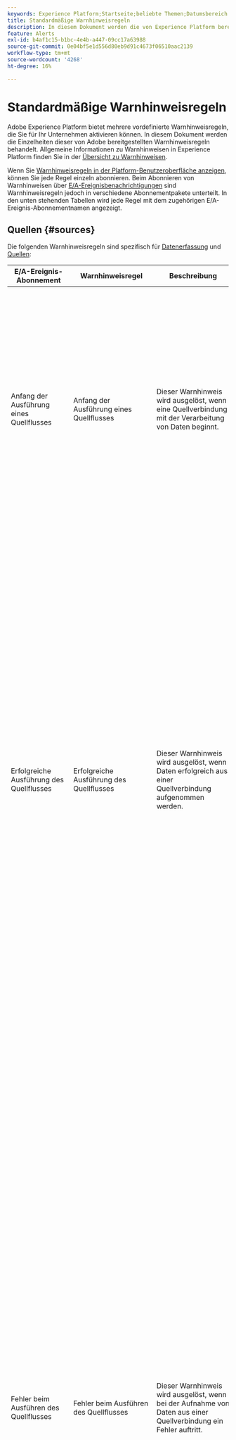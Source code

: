 ```yaml
---
keywords: Experience Platform;Startseite;beliebte Themen;Datumsbereich
title: Standardmäßige Warnhinweisregeln
description: In diesem Dokument werden die von Experience Platform bereitgestellten vordefinierten Warnhinweisregeln behandelt.
feature: Alerts
exl-id: b4af1c15-b1bc-4e4b-a447-09cc17a63988
source-git-commit: 0e04bf5e1d556d80eb9d91c4673f06510aac2139
workflow-type: tm+mt
source-wordcount: '4268'
ht-degree: 16%

---
```


# Standardmäßige Warnhinweisregeln

Adobe Experience Platform bietet mehrere vordefinierte Warnhinweisregeln, die Sie für Ihr Unternehmen aktivieren können. In diesem Dokument werden die Einzelheiten dieser von Adobe bereitgestellten Warnhinweisregeln behandelt. Allgemeine Informationen zu Warnhinweisen in Experience Platform finden Sie in der [Übersicht zu Warnhinweisen](./overview.md).

Wenn Sie [Warnhinweisregeln in der Platform-Benutzeroberfläche anzeigen](./ui.md), können Sie jede Regel einzeln abonnieren. Beim Abonnieren von Warnhinweisen über [E/A-Ereignisbenachrichtigungen](./subscribe.md) sind Warnhinweisregeln jedoch in verschiedene Abonnementpakete unterteilt. In den unten stehenden Tabellen wird jede Regel mit dem zugehörigen E/A-Ereignis-Abonnementnamen angezeigt.

## Quellen {#sources}

Die folgenden Warnhinweisregeln sind spezifisch für [Datenerfassung](../../ingestion/home.md) und [Quellen](../../sources/home.md):

| E/A-Ereignis-Abonnement | Warnhinweisregel | Beschreibung | Schema-Payload |
| --- | --- | --- | --- |
| Anfang der Ausführung eines Quellflusses | Anfang der Ausführung eines Quellflusses | Dieser Warnhinweis wird ausgelöst, wenn eine Quellverbindung mit der Verarbeitung von Daten beginnt. | <pre>{<br>   „ID“: „66643b20-dc76-4b04-bacf-93bee162683c“,<br>   „createdAt“: 1693339079768,<br>   „updatedAt“: 1693339079768,<br>   „createdBy“: &quot;acme@AdobeID&quot;,<br>   „updatedBy“: &quot;acme@AdobeID&quot;,<br>   „createdClient“: „acme_client“,<br>   „updatedClient“: „acme_client“,<br>   „sandboxId“: „1bd86660-c5da-11e9-93d4-6d5fc3a66a8e“,<br>   „sandboxName“: „dev“,<br>   „imsOrgId“: &quot;5C1328435BF324E90A49402A@AdobeOrg&quot;,<br>   „flowId“: „dbc5c132-bc2a-4625-85c1-32bc2a262558“,<br>   „providerRefId“: „M-05222685-e2b7-4367-a5a2-db4d7acda43d-incremental-0:2d304546-3817-42a6-b836-1a85fee51987“,<br>   „eTag“: &quot;\„0e0158eb-0000-0d00-0000-64ee4dc70000\&quot;&quot;,<br>   „Metriken“: {<br>      „statusSummary“: {<br>         „status“: „inProgress“<br>      }<br>   },<br>   „Aktivitäten“: [],<br>   „flowName“: „Verkaufsplan- weekly_plan.csv“<br>   „alertName“: „Start der Quellenflussausführung“<br>}</pre> |
| Erfolgreiche Ausführung des Quellflusses | Erfolgreiche Ausführung des Quellflusses | Dieser Warnhinweis wird ausgelöst, wenn Daten erfolgreich aus einer Quellverbindung aufgenommen werden. | <pre>{<br>   „id“: „e3b63e78-b9fb-4e58-bac6-b7497e7bde04“,<br>   „createdAt“: 1694474662038,<br>   „updatedAt“: 1694474985756,<br>   „createdBy“: &quot;acme@AdobeID&quot;,<br>   „updatedBy“: &quot;acme@AdobeID&quot;,<br>   „createdClient“: „acme_client“,<br>   „updatedClient“: „acme_client“,<br>   „sandboxId“: „1bd86660-c5da-11e9-93d4-6d5fc3a66a8e“,<br>   „sandboxName“: „mlb-enable“,<br>   „imsOrgId“: &quot;5C1328435BF324E90A49402A@AdobeOrg&quot;,<br>   „flowId“: „dbc5c132-bc2a-4625-85c1-32bc2a262558“,<br>   „providerRefId“: „M-cd9b4bbc-c1c6-4630-859e-49776afb483b-incremental-0:10f1f4bb-47cd-4093-a9af-95920cc11264“,<br>   „eTag“: &quot;\„760000d9-0000-0200-0000-64ffa2e90000\&quot;&quot;<br>   „Metriken“: {<br>      „durationSummary“: {<br>         „startedAtUTC“: 1694474649498,<br>         „completedAtUTC“: 1694474676869<br>      },<br>      „sizeSummary“: {<br>         „inputBytes“: 0<br>      },<br>      „recordSummary“: {<br>         „inputRecordCount“: 0<br>      },<br>      „statusSummary“: {<br>         „status“: „success“<br>      }<br>   },<br>   „Aktivitäten“: [{<br>      „ID“: „4F008A00-3A04-11EB-ADC1-0242AC120002“,<br>      „name“: „Maria DB Copy Activity“,<br>      „updatedAtUTC“: 0,<br>      „durationSummary“: {<br>         „startedAtUTC“: 1694474649498,<br>         „completedAtUTC“: 1694474676869<br>      },<br>      „latencySummary“: {},<br>      „sizeSummary“: {<br>         „inputBytes“: 0<br>      },<br>      „recordSummary“: {<br>         „inputRecordCount“: 0<br>      },<br>      „fileSummary“: {},<br>      „statusSummary“: {<br>         „status“: „success“,<br>         „Erweiterungen“: {}<br>      }<br>   }],<br>   „flowName“: „Mitarbeiter - Stolz Maria DB“<br>}</pre> |
| Fehler beim Ausführen des Quellflusses | Fehler beim Ausführen des Quellflusses | Dieser Warnhinweis wird ausgelöst, wenn bei der Aufnahme von Daten aus einer Quellverbindung ein Fehler auftritt. | <pre>{<br>   „id“: „f0b809c5-603d-4d6e-9600-977cb2e277b4“,<br>   „createdAt“: 1693538438769,<br>   „updatedAt“: 1693539887893,<br>   „createdBy“: &quot;acme@AdobeID&quot;,<br>   „updatedBy“: &quot;acme@AdobeID&quot;,<br>   „createdClient“: „acme_client“,<br>   „updatedClient“: „acme_client“,<br>   „sandboxId“: „1bd86660-c5da-11e9-93d4-6d5fc3a66a8e“,<br>   „sandboxName“: „dev“,<br>   „imsOrgId“: &quot;5C1328435BF324E90A49402A@AdobeOrg&quot;,<br>   „flowId“: „dbc5c132-bc2a-4625-85c1-32bc2a262558“,<br>   „providerRefId“: „M-c0cb4b5b-367f-4946-a6cc-f7ccfe005b89-incremental-0:911c77de-7d0c-4d10-a3cb-26020efd1171“,<br>   „eTag“: &quot;\„56010101-0000-1b00-0000-64f15e2f0000\&quot;&quot;<br>   „Metriken“: {<br>      „durationSummary“: {<br>         „startedAtUTC“: 1693538422921,<br>         „completedAtUTC“: 1693539869854<br>      },<br>      „recordSummary“: {<br>         „failedInfo“: [{<br>            „Code“: „2200“,<br>            „Nachricht“: „Ein Verbindungsversuch ist fehlgeschlagen, weil der verbundene Teilnehmer nach einer bestimmten Zeit nicht richtig reagierte, oder die Herstellung der Verbindung ist fehlgeschlagen, weil der verbundene Host nicht reagierte“<br>            }]<br>      },<br>      „statusSummary“: {<br>         „status“: „failed“,<br>         „errors“: [{<br>            „code“: „CONNECTOR-1001-500“,<br>            „message“: „Fehler beim Kopieren der Daten aus Source.“<br>         }],<br>         „activityRefs“: [„4f008a00-3a04-11eb-adc1-0242ac120002“]<br>      }<br>   },<br>   „Aktivitäten“: [{<br>      „ID“: „4F008A00-3A04-11EB-ADC1-0242AC120002“,<br>      „name“: „SFTP-Kopieraktivität“,<br>      „updatedAtUTC“: 0,<br>      „durationSummary“: {<br>         „startedAtUTC“: 1693538422921,<br>         „completedAtUTC“: 1693539869854<br>      },<br>      „latencySummary“: {},<br>      „sizeSummary“: {},<br>      „recordSummary“: {<br>         „failedInfo“: [{<br>            „Code“: „2200“,<br>            „Nachricht“: „Ein Verbindungsversuch ist fehlgeschlagen, weil der verbundene Teilnehmer nach einer bestimmten Zeit nicht richtig reagierte, oder die Herstellung der Verbindung ist fehlgeschlagen, weil der verbundene Host nicht reagierte“<br>         }]<br>      },<br>      „fileSummary“: {},<br>      „statusSummary“: {<br>         „status“: „failed“,<br>         „errors“: [{<br>            „code“: „CONNECTOR-1001-500“,<br>            „message“: „Fehler beim Kopieren der Daten aus Source&quot;<br>         }],<br>         „Erweiterungen“: {<br>            „errorDetail“: „ErrorCode=SftpNetworkIssue,&#39;Type=Microsoft.DataTransfer.Common.Shared.HybridDeliveryException,Message=Netzwerkanfrage beim Herstellen einer Verbindung mit dem SFTP-Server &#39;13.55.109.14&#39;, SocketErrorCode: &#39;TimedOut&#39;.,Source=Microsoft.DataTransfer.ClientLibrary.SftpConnector,&#39;&#39;Type=System.Net.Sockets.SocketException,Message=Ein Verbindungsversuch ist fehlgeschlagen, weil die verbundene Partei nach einer bestimmten Zeit nicht ordnungsgemäß reagiert hat, oder die hergestellte Verbindung ist fehlgeschlagen, weil der verbundene Host nicht response,Source=Renci.SSHnet,&#39;&quot;,<br>            „errors“: [{<br>               „Code“: „2200“,<br>               „Nachricht“: „Ein Verbindungsversuch ist fehlgeschlagen, weil der verbundene Teilnehmer nach einer bestimmten Zeit nicht richtig reagierte, oder die Herstellung der Verbindung ist fehlgeschlagen, weil der verbundene Host nicht reagierte“<br>            }]<br>         }<br>      }<br>   }],<br>   „flowName“: „Datenfluss - wx_medallia_export_combined.csv“<br>}</pre> |
| Verzögerung bei Flussausführung an der Quelle | Aufnahmeverzögerung | Dieser Warnhinweis wird ausgelöst, wenn die Verarbeitung eines Batch-Erfassungsablaufs länger als 150 Minuten dauert.<br><br>**HINWEIS:** Die Auswertung des Warnhinweises wird nach 10 Stunden beendet, auch wenn das Problem noch besteht. | <pre>{<br>   „id“: „c21ddbcc-cec2-4a63-9ddb-cccec2fa6360“,<br>   „status“: „FIRING“,<br>   „name“: „sources_flow_run_delay_e2e_va7_prod“,<br>   „message“: „Ausgelöst : von imsOrg - Verzögerungen bei der Ausführung von Quellflüssen2 Observability_e2e_test über 150 Minuten. Der aktuelle Wert ist 1 Minuten.“,<br>   „createdAt“: „2023-09-01T04:27:44.922Z“,<br>   „Schweregrad“: „Hoch“,<br>   „imsOrgId“: &quot;5C1328435BF324E90A49402A@AdobeOrg&quot;,<br>   „sandboxName“: „observability-01“,<br>   „sandboxId“: „1bd86660-c5da-11e9-93d4-6d5fc3a66a8e“,<br>   „value“: „1“,<br>   „url“: &quot;https://experience.adobe.com/#/@9C991D2E622D76190A495E39@AdobeOrg/sname:observability-01/platform/source/dataflows/de887077-5cf6-425f-9472-257168ad3c97/activity/test-f9d2a873-28c7-402d-891a-3f19dd6b4ad7&quot;,<br>   „flowId“: „dbc5c132-bc2a-4625-85c1-32bc2a262558“,<br>   „flowRunId“: „test-f9d2a873-28c7-402d-891a-3f19dd6b4ad7“,<br>   header“: {<br>      „_adobeio“: {<br>         „imsOrgId“: &quot;5C1328435BF324E90A49402A@AdobeOrg&quot;,<br>         „providerMetadata“: „aep_observability_catalog_events“,<br>         „eventCode“: „source_flow_run_error“<br>      }<br>   }<br>}</pre> |
| Fehlerrate bei der Quellaufnahme überschritten | Aufnahmefehler | Dieser Warnhinweis wird Trigger, wenn das Verhältnis zwischen fehlgeschlagenen und allen Datensätzen einen Schwellenwert von 0,5 % überschreitet. | <pre>{<br>   „ID“: „B391018E-ECCC-4906-9101-8ECCCB906A9“,<br>   „status“: „INACTIVE“,<br>   „name“: „sources_ingestion_error_rate_exceeded“,<br>   „Nachricht“: „Gelöst: Fehlerrate bei der Quellaufnahme überschritten ist über 1 %. Der aktuelle Wert beträgt 2 %.“,<br>   „createdAt“: „2023-09-01T00:46:54.661Z“,<br>   „resolvedAt“: „2023-09-01T04:31:54.661Z“,<br>   „Schweregrad“: „Hoch“,<br>   „imsOrgId“: &quot;5C1328435BF324E90A49402A@AdobeOrg&quot;,<br>   „sandboxName“: „prod“,<br>   „sandboxId“: „1bd86660-c5da-11e9-93d4-6d5fc3a66a8e“,<br>   „value“: „2“,<br>   „url“: &quot;https://experience.adobe.com/#/@777B575E55828EBB7F000101@AdobeOrg/sname:prod/platform/source/dataflows/4045eb32-95e2-4c54-a6b2-07209c43fff7/activity&quot;,<br>   „flowId“: „dbc5c132-bc2a-4625-85c1-32bc2a262558“<br>}</pre> |
| Informationen zur Ausführung des Quellflusses | Streaming-Quellen abgeschlossen | Dieser Warnhinweis wird Trigger, wenn die Verarbeitung von Daten aus der Datenflussausführung einer Streaming-Quelle abgeschlossen ist. | <pre>{<br>   „ID“: „BEFCAC5b-51c8-4bce-92ae-d7b92fddad21“,<br>   „createdAt“: 1697579102733,<br>   „updatedAt“: 1697582278978,<br>   „createdBy“: &quot;acme@AdobeID&quot;,<br>   „updatedBy“: &quot;acme@AdobeID&quot;,<br>   „createdClient“: „acme_foundation_connectors“,<br>   „updatedClient“: „acme_foundation_connectors“,<br>   „sandboxId“: „1bd86660-c5da-11e9-93d4-6d5fc3a66a8e“,<br>   „sandboxName“: „prod“,<br>   „imsOrgId“: &quot;5C1328435BF324E90A49402A@AdobeOrg&quot;,<br>   „flowId“: „dbc5c132-bc2a-4625-85c1-32bc2a262558“,<br>   „providerRefId“: „1697576400000-1697580000000“,<br>   „providerRefId“: „1697576400000-1697580000000“,<br>   „eTag“: &quot;\„0e0158eb-0000-0d00-0000-64ee4dc70000\&quot;&quot;,<br>   „Metriken“: {<br>      „durationSummary“: {<br>         „startedAtUTC“: 1697576400000,<br>         „completedAtUTC“: 1697582277000<br>      },<br>      „LatencySummary“: {<br>         „minMS“: 1417,<br>         „maxMs“: 591304<br>      },<br>      „recordSummary“: {<br>         „inputRecordCount“: 10.<br>         „createdRecordCount“: 5,<br>         „failedRecordCount“: 0,<br>         „warningRecordCount“: 0,<br>         „ingestedRecordPercentage“: 50 <br>      },<br>      „statusSummary“: {<br>         „status“: „partialSuccess“<br>      }<br>   },<br>   „flowName“: „Streaming-Verbindung für Datensatz-ID 5dcb24b84d955318add54eb1“,<br>   „flowType“: „streaming“,<br>   „message“: „Streaming Sources flow run Streaming Connection for dataset id 5dcb24b84d955318add54eb1 which started at 2023-10-17 21:45:02 completed, with 5 records ingsed and ingrate is 50.“,<br>   „url“: &quot;https://experience-stage.adobe.com/@4E5F3EB95C746F890A49400A@AdobeOrg/sname:prod/platform/source/dataflows/10bebc5d-66c4-4382-bebc-5d66c4d38295/activity/befcac5b-51c8-4bce-92ae-d7b92fddad21&quot;<br>}</pre> |

{style="table-layout:auto"}

Wenn Sie den folgenden Warnhinweistyp bereits abonniert haben, erhalten Sie keine Warnhinweise mehr, da dieser Warnhinweis veraltet ist:

| E/A-Ereignis-Abonnement | Warnhinweisregel | Beschreibung |
| --- | --- | --- |
| Verzögerungen, Ausfälle und Fehler bei der Ausführung des Quellflusses | Mangelnde Aufnahme | Dieser Warnhinweis sendet Ihnen eine Nachricht, wenn die Aufnahme um mehr als sieben Stunden verzögert ist und keine Daten in Platform aufgenommen werden. |

{style="table-layout:auto"}

## Identität {#identity}

Die folgenden Warnhinweisregeln sind spezifisch für [Identity Service](../../identity-service/home.md):

| E/A-Ereignis-Abonnement | Warnhinweisregel | Beschreibung | Schema-Payload |
| --- | --- | --- | --- |
| Anfang der Ausführung eines Identity Service-Flusses | Anfang der Ausführung eines Identity Service-Flusses | Dieser Warnhinweis wird ausgelöst, wenn ein Identity Service-Fluss mit der Verarbeitung von Daten beginnt. Anders ausgedrückt werden erfasste Daten vom Data Lake in den Identity Service geladen. | <pre>{<br>   „ID“: „3c41c35b-d11e-40f1-9566-a5e762c28b59“,<br>   „createdAt“: 1693592240366,<br>   „updatedAt“: 1693592240366,<br>   „createdBy“: &quot;acme@AdobeID&quot;,<br>   „updatedBy“: &quot;acme@AdobeID&quot;,<br>   „createdClient“: „acme_client“,<br>   „updatedClient“: „acme_client“,<br>   „sandboxId“: „1bd86660-c5da-11e9-93d4-6d5fc3a66a8e“,<br>   „sandboxName“: „prod“,<br>   „imsOrgId“: &quot;5C1328435BF324E90A49402A@AdobeOrg&quot;,<br>   „flowId“: „dbc5c132-bc2a-4625-85c1-32bc2a262558“,<br>   „providerRefId“: „64f22aaf0b0eba2866deff2a“,<br>   „eTag“: &quot;\„1a0059ab-0000-0a00-0000-64f22ab00000\&quot;&quot;,<br>   „Metriken“: {<br>      „statusSummary“: {<br>         „status“: „inProgress“<br>      }<br>   },<br>   „Aktivitäten“: [],<br>   „flowName“: „DataLake to Identity Service-Fluss“<br>}</pre> |
| Erfolgreiche Ausführung des Identity Service-Flusses | Erfolgreiche Ausführung des Identity Service-Flusses | Dieser Warnhinweis wird ausgelöst, wenn Daten erfolgreich aus dem Data Lake in den Identity Service geladen werden. | <pre>{<br>   „ID“: „1a1dd6ad-a033-4e1f-a5be-1fa2c2698ca4“,<br>   „createdAt“: 1694466196663,<br>   „updatedAt“: 1694467528023,<br>   „createdBy“: &quot;acme@AdobeID&quot;,<br>   „updatedBy“: &quot;acme@AdobeID&quot;,<br>   „createdClient“: „acme_client“,<br>   „updatedClient“: „acme_client“,<br>   „sandboxId“: „1bd86660-c5da-11e9-93d4-6d5fc3a66a8e“,<br>   „sandboxName“: „prod“,<br>   „imsOrgId“: &quot;5C1328435BF324E90A49402A@AdobeOrg&quot;,<br>   „flowId“: „dbc5c132-bc2a-4625-85c1-32bc2a262558“,<br>   „providerRefId“: „64ff8094a3c348289dc9a7a9“,<br>   „eTag“: &quot;\„110013a7-0000-1b00-0000-64ff85c80000\&quot;&quot;<br>   „Vorgänger“: [{<br>      „flowId“: „dbc5c132-bc2a-4625-85c1-32bc2a262558“,<br>      „flowRunId“: „e2af312c-6465-47d1-92bc-e21f26c4a8df“,<br>      „flowSpec“: {<br>         „ID“: „9753525b-82c7-4dce-8a9b-5ccfce2b9876“,<br>         „version“: „1.0“<br>      }<br>   }],<br>   „Metriken“: {<br>      „durationSummary“: {<br>         „startedAtUTC“: 1694466196065,<br>         „completedAtUTC“: 1694467520000<br>      },<br>      „recordSummary“: {<br>         „inputRecordCount“: 1,<br>         „createdRecordCount“: 0,<br>         „updatedRecordCount“: 1,<br>         „outputRecordCount“: 0,<br>         „skippedRecordCount“: 0,<br>         „failedRecordCount“: 0,<br>         „deletedRecordCount“: 0,<br>         „targetSummary“: [{<br>            „ID“: „4C4810E6-A595-4667-852A-BF75E1B02E8A“,<br>            „createdRecordCount“: 0,<br>            „outputRecordCount“: 0,<br>            „updatedRecordCount“: 1,<br>            „deletedRecordCount“: 0<br>         }, {<br>            „ID“: „4d5afd86-cb3a-459d-9c0b-81a0599d5a7d“,<br>            „createdRecordCount“: 0,<br>            „outputRecordCount“: 0,<br>            „updatedRecordCount“: 0<br>         }]<br>      },<br>      „statusSummary“: {<br>         „status“: „success“<br>      }<br>   },<br>   „Aktivitäten“: [{<br>      „ID“: „46382888-2F46-11EB-ADC1-0242AC120002“,<br>      „name“: „Identity Service-Batch-Aktivität“,<br>      „updatedAtUTC“: 0,<br>      „durationSummary“: {<br>         „startedAtUTC“: 1694466196065,<br>         „completedAtUTC“: 1694467520000<br>      },<br>      „latencySummary“: {},<br>      „sizeSummary“: {},<br>      „recordSummary“: {<br>         „inputRecordCount“: 1,<br>         „createdRecordCount“: 0,<br>         „updatedRecordCount“: 1,<br>         „outputRecordCount“: 0,<br>         „skippedRecordCount“: 0,<br>         „failedRecordCount“: 0,<br>         „deletedRecordCount“: 0<br>      },<br>      „fileSummary“: {},<br>      „statusSummary“: {<br>         „status“: „success“,<br>         „Erweiterungen“: {}<br>      }<br>   }],<br>   „flowName“: „DataLake to Identity Service-Fluss“<br>}</pre> |
| Verzögerungen, Fehler und Fehler bei der Identitätsaufnahme | Verzögerung bei der Ausführung des Identity Service-Flusses | Dieser Warnhinweis wird ausgelöst, wenn die Ausführung eines Identity Service-Flusses länger als 150 Minuten dauert.<br><br>**HINWEIS:** Die Auswertung des Warnhinweises wird nach 10 Stunden beendet, auch wenn das Problem noch besteht. | <pre>{<br>   „ID“: „CF60FAF1-EAE7-4D79-A0FA-F1EAE72D7974“,<br>   „status“: „INACTIVE“,<br>   „name“: „identity_service_batch_flow_run_delay“,<br>   „message“: „Resolved : Identity Service Flow Run Delay Datalake_to_Identity Service_Flow wird seit mehr als 150 Minuten verarbeitet. Der aktuelle Wert ist 514 Minuten.“,<br>   „createdAt“: „2023-09-01T17:21:08.867Z“,<br>   „resolvedAt“: „2023-09-01T18:48:08.867Z“,<br>   „Schweregrad“: „Hoch“,<br>   „imsOrgId“: &quot;5C1328435BF324E90A49402A@AdobeOrg&quot;,<br>   „sandboxName“: „telmore-prod“,<br>   „sandboxId“: „1bd86660-c5da-11e9-93d4-6d5fc3a66a8e“,<br>   „value“: „514“,<br>   „url“: &quot;https://experience.adobe.com/#/@0BD6E1CE5440F9CA0A4C98A5@AdobeOrg/sname:telmore-prod/platform/monitoring/dashboard?pageType=identity&amp;flowId=dbc5c132-bc2a-4625-85c1-32bc2a262558&amp;runId=389e37c6-e225-4a20-8049-674d201c28b9&amp;us_redirect=true&quot;,<br>   „flowId“: „dbc5c132-bc2a-4625-85c1-32bc2a262558“,<br>   „flowRunId“: „389e37c6-e225-4a20-8049-674d201c28b9“<br>}</pre> |
| Verzögerungen, Fehler und Fehler bei der Identitätsaufnahme | Fehler beim Ausführen des Identity Service-Flusses | Dieser Warnhinweis wird ausgelöst, wenn bei der Aufnahme von Daten in Identity Service ein Fehler auftritt.<br><br>**HINWEIS:** Die Auswertung des Warnhinweises wird nach 10 Stunden beendet, auch wenn das Problem noch besteht. |  |

{style="table-layout:auto"}

## Profil {#profile}

Die folgenden Warnhinweisregeln sind spezifisch für [Echtzeit-Kundenprofil](../../profile/home.md):

| E/A-Ereignis-Abonnement | Warnhinweisregel | Beschreibung | Payload-Schema |
| --- | --- | --- | --- |
| Anfang der Ausführung eines Profilflusses | Anfang der Ausführung eines Profilflusses | Dieser Warnhinweis wird ausgelöst, wenn mit der Verarbeitung von Daten durch einen Profilfluss begonnen wird. | <pre>{<br>   „ID“: „A2F085EC-61F9-4F2E-8814-60A8F64332BB“,<br>   „createdAt“: 1693950380140,<br>   „updatedAt“: 1693950380140,<br>   „createdBy“: &quot;acme@AdobeID&quot;,<br>   „updatedBy“: &quot;acme@AdobeID&quot;,<br>   „createdClient“: „acme_client“,<br>   „updatedClient“: „acme_client“,<br>   „sandboxId“: „1bd86660-c5da-11e9-93d4-6d5fc3a66a8e“,<br>   „sandboxName“: „acme sandbox“,<br>   „imsOrgId“: &quot;5C1328435BF324E90A49402A@AdobeOrg&quot;,<br>   „flowId“: „dbc5c132-bc2a-4625-85c1-32bc2a262558“,<br>   „providerRefId“: „64f7a1ab344c1728672d58a1“,<br>   „eTag“: &quot;\„000045a2-0000-0a00-0000-64f7a1ac0000\&quot;&quot;,<br>   „Metriken“: {<br>      „statusSummary“: {<br>         „status“: „inProgress“<br>      }<br>   },<br>   „Aktivitäten“: [],<br>   „flowName“: „DataLake to Profile Flow“<br>}</pre> |
| Erfolgreiche Ausführung des Profilflusses | Erfolgreiche Ausführung des Profilflusses | Dieser Warnhinweis wird ausgelöst, wenn Daten erfolgreich aus dem Data Lake in das Profil geladen wurden. | <pre>{<br>   „ID“: „8336A037-1D7C-42C9-959D-5EFC892A3C6D“,<br>   „createdAt“: 1693949680760,<br>   „updatedAt“: 1693951257493,<br>   „createdBy“: &quot;acme@AdobeID&quot;,<br>   „updatedBy“: &quot;acme@AdobeID&quot;,<br>   „createdClient“: „acme_client“,<br>   „updatedClient“: „acme_client“,<br>   „sandboxId“: „1bd86660-c5da-11e9-93d4-6d5fc3a66a8e“,<br>   „sandboxName“: „prod“,<br>   „imsOrgId“: &quot;5C1328435BF324E90A49402A@AdobeOrg&quot;,<br>   „flowId“: „dbc5c132-bc2a-4625-85c1-32bc2a262558“,<br>   „providerRefId“: „64f79ef0badb1428d3508035“,<br>   „eTag“: &quot;\„BC00DA87-0000-0200-0000-64F7A5190000\&quot;&quot;,<br>   „Vorgänger“: [{<br>      „flowId“: „dbc5c132-bc2a-4625-85c1-32bc2a262558“,<br>      „flowRunId“: „94b2828e-17b6-416b-a645-0025c08d45c5“,<br>      „flowSpec“: {<br>         „ID“: „9753525b-82c7-4dce-8a9b-5ccfce2b9876“,<br>         „version“: „1.0“<br>      }<br>   }],<br>   „Metriken“: {<br>      „durationSummary“: {<br>         „startedAtUTC“: 1693949680540,<br>         „completedAtUTC“: 1693951233209<br>      },<br>      „recordSummary“: {<br>         „inputRecordCount“: 130.<br>         „createdRecordCount“: 130,<br>         „updatedRecordCount“: 0,<br>         „outputRecordCount“: 130 <br>      },<br>      „statusSummary“: {<br>         „status“: „success“<br>      }<br>   },<br>   „Aktivitäten“: [{<br>      „id“: „08e3217c-2f46-11eb-adc1-0242ac120002“,<br>      „name“: „Profil-Batch-Aktivität“,<br>      „updatedAtUTC“: 0,<br>      „durationSummary“: {<br>         „startedAtUTC“: 1693949680540,<br>         „completedAtUTC“: 1693951233209<br>      },<br>      „latencySummary“: {},<br>      „sizeSummary“: {},<br>      „recordSummary“: {<br>         „inputRecordCount“: 130.<br>         „createdRecordCount“: 130,<br>         „updatedRecordCount“: 0,<br>         „outputRecordCount“: 130 <br>      },<br>      „fileSummary“: {},<br>      „statusSummary“: {<br>         „status“: „success“,<br>         „Erweiterungen“: {}<br>      }<br>   }],<br>   „flowName“: „DataLake to Profile Flow“<br>}</pre> |
| Verzögerung bei der Ausführung eines Profilflusses | Verzögerung bei der Ausführung eines Profilflusses | Dieser Warnhinweis wird ausgelöst, wenn das Laden von Daten aus dem Data Lake in das Profil länger als 150 Minuten dauert.<br><br>**HINWEIS:** Die Auswertung des Warnhinweises wird nach 10 Stunden beendet, auch wenn das Problem noch besteht. | <pre>{<br>   „ID“: „00CF4244-BEF0-4E36-8F42-44BEF02E3659“,<br>   „status“: „FIRING“,<br>   „name“: „profile_batch_flow_run_delay“,<br>   „message“: „Ausgelöst : Verzögerung der Profilflussausführung DataLake_to_Profile_Flow wird seit mehr als 150 Minuten verarbeitet. Der aktuelle Wert ist 152 Minuten.“,<br>   „createdAt“: „2023-09-05T23:59:38.867Z“,<br>   „Schweregrad“: „Hoch“,<br>   „imsOrgId“: &quot;5C1328435BF324E90A49402A@AdobeOrg&quot;,<br>   „sandboxName“: „acme sandbox“,<br>   „sandboxId“: „1bd86660-c5da-11e9-93d4-6d5fc3a66a8e“,<br>   „value“: „152“,<br>   „url“: &quot;https://experience.adobe.com/#/@02251C795D6036FF0A495EF7@AdobeOrg/sname:acme sandbox/platform/monitoring/dashboard?pageType=profile&amp;flowId=dbc5c132-bc2a-4625-85c1-32bc2a262558&amp;runId=ed32fbbe-a73c-4a0b-8685-01369c8dedf5&amp;us_redirect=true“,<br>   „flowId“: „dbc5c132-bc2a-4625-85c1-32bc2a262558“,<br>   „flowRunId“: „ed32fbbe-a73c-4a0b-8685-01369c8dedf5“<br>}</pre> |
| Fehler beim Ausführen des Profilflusses | Fehler beim Ausführen des Profilflusses | Dieser Warnhinweis wird ausgelöst, wenn bei der Aufnahme von Daten in das Profil ein Fehler auftritt. | <pre>{<br>   <br>   „ID“: „36A796E5-4E8E-4354-A356-0E43D1E7B2E9“,<br>   „createdAt“: 1694521355684,<br>   „updatedAt“: 1694529448617,<br>   „createdBy“: &quot;acme@AdobeID&quot;,<br>   „updatedBy“: &quot;acme@AdobeID&quot;,<br>   „createdClient“: „acme_client“,<br>   „updatedClient“: „acme_client“,<br>   „sandboxId“: „1bd86660-c5da-11e9-93d4-6d5fc3a66a8e“,<br>   „sandboxName“: „prod“,<br>   „imsOrgId“: &quot;5C1328435BF324E90A49402A@AdobeOrg&quot;,<br>   „flowId“: „dbc5c132-bc2a-4625-85c1-32bc2a262558“,<br>   „providerRefId“: „6500580b971bf828d4f8d078“,<br>   „eTag“: &quot;\„01001034-0000-0d00-0000-650077a80000\&quot;&quot;<br>   „Vorgänger“: [{<br>      „flowId“: „dbc5c132-bc2a-4625-85c1-32bc2a262558“,<br>      „flowRunId“: „93c6e812-434d-4f62-97c8-b45a77fe1f02“,<br>      „flowSpec“: {<br>         „ID“: „9753525b-82c7-4dce-8a9b-5ccfce2b9876“,<br>         „version“: „1.0“<br>      }<br>   }],<br>   „Metriken“: {<br>      „durationSummary“: {<br>         „startedAtUTC“: 1694521355504,<br>         „completedAtUTC“: 1694529442409<br>      },<br>      „statusSummary“: {<br>         „status“: „failed“,<br>         „errors“: [{<br>            „code“: „UPINGT-007002-500“,<br>            „message“: „Es gab einen Fehler, bei dem der Aufnahmevorgang für den Profil-Batch fehlgeschlagen ist. Bitte kontaktieren Sie den Profil-Support.“<br>         }],<br>         „activityRefs“: [„08e3217c-2f46-11eb-adc1-0242ac120002“]<br>      }<br>   },<br>   „Aktivitäten“: [{<br>      „id“: „08e3217c-2f46-11eb-adc1-0242ac120002“,<br>      „name“: „Profil-Batch-Aktivität“,<br>      „updatedAtUTC“: 0,<br>      „durationSummary“: {<br>         „startedAtUTC“: 1694521355504,<br>         „completedAtUTC“: 1694529442409<br>      },<br>      „latencySummary“: {},<br>      „sizeSummary“: {},<br>      „recordSummary“: {},<br>      „fileSummary“: {},<br>      „statusSummary“: {<br>         „status“: „failed“,<br>         „errors“: [{<br>            „code“: „UPINGT-007002-500“,<br>            „message“: „Es gab einen Fehler, bei dem der Aufnahmevorgang für den Profil-Batch fehlgeschlagen ist. Bitte kontaktieren Sie den Profil-Support.“<br>         }],<br>         „Erweiterungen“: {<br>            „errors“: [{<br>               „code“: „UPINGT-007012-400“,<br>               „message“: „Invalid ECID“<br>            }]<br>         }<br>      }<br>   }],<br>   „flowName“: „DataLake to Profile Flow“<br>}</pre> |

{style="table-layout:auto"}

## Segmentierung {#segmentation}

Die folgenden Warnhinweisregeln sind spezifisch für den [Segmentierungs-Service](../../segmentation/home.md):

| E/A-Ereignis-Abonnement | Warnhinweisregel | Beschreibung | Payload-Schema |
| --- | --- | --- | --- |
| Start des Segmentvorgangs | Start des Segmentvorgangs | Dieser Warnhinweis wird ausgelöst, wenn ein Vorgang zur Segmentauswertung mit der Verarbeitung von Daten beginnt. | <pre>{<br>   „ID“: „C29A3EF9-88FB-4B4D-AAC4-70A9CC145DAA“,<br>   „createdAt“: 1693961877584,<br>   „updatedAt“: 1693961877584,<br>   „createdBy“: &quot;acme@AdobeID&quot;,<br>   „updatedBy“: &quot;acme@AdobeID&quot;,<br>   „createdClient“: „acme-adapter“,<br>   „updatedClient“: „acme-adapter“,<br>   „sandboxId“: „1bd86660-c5da-11e9-93d4-6d5fc3a66a8e“,<br>   „sandboxName“: „prod“,<br>   „imsOrgId“: &quot;5C1328435BF324E90A49402A@AdobeOrg&quot;,<br>   „flowId“: „dbc5c132-bc2a-4625-85c1-32bc2a262558“,<br>   „providerRefId“: „bf65315e-01e9-47c0-822e-06ad1acebf66“,<br>   „eTag“: &quot;\„90016d41-0000-0200-0000-64f7ce950000\&quot;&quot;<br>   „Metriken“: {<br>      „statusSummary“: {<br>         „status“: „inProgress“<br>      }<br>   },<br>   „Aktivitäten“: [],<br>   „flowName“: „Fluss der Profilsegmentierung“<br>}</pre> |
| Erfolgreicher Vorgang zur Segmentauswertung | Erfolgreicher Vorgang zur Segmentauswertung | Dieser Warnhinweis wird ausgelöst, wenn ein Vorgang zur Segmentauswertung erfolgreich abgeschlossen wurde. | <pre>{<br>   „ID“: „62180eb7-11ce-4b47-81d8-47db31e362c2“,<br>   „createdAt“: 1694470184129,<br>   „updatedAt“: 1694470545011,<br>   „createdBy“: &quot;acme@AdobeID&quot;,<br>   „updatedBy“: &quot;acme@AdobeID&quot;,<br>   „createdClient“: „acme-adapter“,<br>   „updatedClient“: „acme_client“,<br>   „sandboxId“: „1bd86660-c5da-11e9-93d4-6d5fc3a66a8e“,<br>   „sandboxName“: „prod“,<br>   „imsOrgId“: &quot;5C1328435BF324E90A49402A@AdobeOrg&quot;,<br>   „flowId“: „dbc5c132-bc2a-4625-85c1-32bc2a262558“,<br>   „providerRefId“: „636fbb89-4b51-463c-a6e0-5e9fd6c52acd“,<br>   „eTag“: &quot;\„36008246-0000-0200-0000-64ff91910000\&quot;&quot;,<br>   „Metriken“: {<br>      „durationSummary“: {<br>         „startedAtUTC“: 1694470145137,<br>         „completedAtUTC“: 1694470524000<br>      },<br>      „recordSummary“: {<br>         „inputRecordCount“: 22828,<br>         „createdRecordCount“: 2,<br>         „outputRecordCount“: 2,<br>         „targetSummary“: [{<br>            „id“: „9d3e1be0-fb83-4b6b-ad90-545b2b5768df“,<br>            „createdRecordCount“: 2,<br>            „outputRecordCount“: 2,<br>            „entitySummary“: [{<br>               „ID“: „segment:89d301a8-bba4-44b5-beda-747cea891160“,<br>               „createdRecordCount“: 2,<br>               „outputRecordCount“: 2 <br>            }]<br>         }]<br>      },<br>      „statusSummary“: {<br>         „status“: „success“<br>      }<br>   },<br>   „Aktivitäten“: [{<br>      „ID“: „3C8E49BC-27A6-11EC-9621-0242AC130002“,<br>      „name“: „Profile Batch Segmentation Activity“,<br>      „updatedAtUTC“: 0,<br>      „durationSummary“: {<br>         „startedAtUTC“: 1694470145137,<br>         „completedAtUTC“: 1694470524000<br>      },<br>      „latencySummary“: {},<br>      „sizeSummary“: {},<br>      „recordSummary“: {<br>         „inputRecordCount“: 22828,<br>         „createdRecordCount“: 2,<br>         „outputRecordCount“: 2 <br>      },<br>      „fileSummary“: {},<br>      „statusSummary“: {<br>         „status“: „success“,<br>         „Erweiterungen“: {}<br>      }<br>   }],<br>   „flowName“: „Fluss der Profilsegmentierung“<br>}</pre> |
| Verzögerung bei Segmentvorgängen | Verzögerung bei Segmentvorgängen | Dieser Warnhinweis tritt Trigger auf, wenn der Abschluss eines Segmentauswertungsauftrags länger als 150 Minuten dauert. <br> einer der folgenden Status wird angezeigt: <br>- AUSLÖSUNG - Die Bedingung für den Fehler oder die Verzögerung wurde erfüllt (betrachten Sie sie als AKTIV). <br>- INAKTIV - Die Bedingung wurde nicht erfüllt oder nicht aufgelöst (betrachten Sie sie als „AUFGELÖST„).<br><br>**HINWEIS:** Die Auswertung des Warnhinweises wird nach 10 Stunden beendet, auch wenn das Problem noch besteht. | <pre>{<br>   „ID“: „3b71ea7-75cb-4b33-b1ee-a775cb4b33d6“,<br>   „status“: „FIRING“,<br>   „name“: „profile_export_flow_run_delay“,<br>   „message“: „Ausgelöst : Segmentexportverzögerung Profil_Export_flow wird seit mehr als 150 Minuten verarbeitet. Der aktuelle Wert ist 152 Minuten.“,<br>   „createdAt“: „2023-09-11T21:57:24.661Z“,<br>   „Schweregrad“: „Hoch“,<br>   „imsOrgId“: &quot;5C1328435BF324E90A49402A@AdobeOrg&quot;,<br>   „sandboxName“: „prod“,<br>   „sandboxId“: „1bd86660-c5da-11e9-93d4-6d5fc3a66a8e“,<br>   „value“: „152“,<br>   „url“: &quot;https://experience.adobe.com/#/@F6421253512D2C100A490D45@AdobeOrg/sname:prod/platform/segment/overview&quot;,<br>   „flowId“: „dbc5c132-bc2a-4625-85c1-32bc2a262558“,<br>   „flowRunId“: „1d69e4ba-3940-44b8-b72b-9a85448a0086“<br>}</pre> |
| Fehler beim Segmentvorgang | Fehler beim Segmentvorgang | Dieser Warnhinweis wird ausgelöst, wenn ein Vorgang zur Segmentauswertung zu einem Fehler führt. | <pre>{<br>   „ID“: „9236cc45-5bcc-4f5b-99d7-455bdaaf27b3“,<br>   „createdAt“: 1694524506427,<br>   „updatedAt“: 1694525578672,<br>   „createdBy“: &quot;acme@AdobeID&quot;,<br>   „updatedBy“: &quot;acme@AdobeID&quot;,<br>   „createdClient“: „acme-adapter“,<br>   „updatedClient“: „acme_client“,<br>   „sandboxId“: „1bd86660-c5da-11e9-93d4-6d5fc3a66a8e“,<br>   „sandboxName“: „prod“,<br>   „imsOrgId“: &quot;5C1328435BF324E90A49402A@AdobeOrg&quot;,<br>   „flowId“: „dbc5c132-bc2a-4625-85c1-32bc2a262558“,<br>   „providerRefId“: „3baac7f5-5adb-491c-8320-84dd00c0963f“,<br>   „eTag“: &quot;\„82008a80-0000-0200-0000-6500688a0000\&quot;&quot;,<br>   „Metriken“: {<br>      „durationSummary“: {<br>         „startedAtUTC“: 1694524502044,<br>         „completedAtUTC“: 1694525571000<br>      },<br>      „statusSummary“: {<br>         „status“: „failed“,<br>         „errors“: [{<br>            „code“: „Unbekannter Fehler-Code“,<br>            „message“: „Fehler bei der Segmentauswertung“<br>         }],<br>         „activityRefs“: [„3c8e49bc-27a6-11ec-9621-0242ac130002“]<br>      }<br>   },<br>   „Aktivitäten“: [{<br>      „ID“: „3C8E49BC-27A6-11EC-9621-0242AC130002“,<br>      „name“: „Profile Batch Segmentation Activity“,<br>      „updatedAtUTC“: 0,<br>      „durationSummary“: {<br>         „startedAtUTC“: 1694524502044,<br>         „completedAtUTC“: 1694525571000<br>      },<br>      „latencySummary“: {},<br>      „sizeSummary“: {},<br>      „recordSummary“: {},<br>      „fileSummary“: {},<br>      „statusSummary“: {<br>         „status“: „failed“,<br>         „errors“: [{<br>            „code“: „Unbekannter Fehler-Code“,<br>            „message“: „Fehler bei der Segmentauswertung“<br>         }],<br>         „Erweiterungen“: {}<br>      }<br>   }],<br>   „flowName“: „Fluss der Profilsegmentierung“<br>}</pre> |
| Segmentdefinition deaktiviert | Segmentdefinition deaktiviert | Dieser Warnhinweis wird ausgelöst, wenn eine Segmentdefinition aufgrund eines internen Fehlers deaktiviert ist. Dadurch wird automatisch ein Fehlerbericht für ein Adobe-Entwicklungsteam ausgelöst, um das Problem zu untersuchen. Dieser Warnhinweis dient nur zur Information und erfordert keine Aktion von Ihnen. |  |

{style="table-layout:auto"}

## Ziele {#destinations}

Die folgenden Warnhinweisregeln sind spezifisch für [Ziele](../../destinations/home.md):

| E/A-Ereignis-Abonnement | Warnhinweisregel | Beschreibung | Payload-Schema |
| --- | --- | --- | --- |
| Start der Ausführung des Zielflusses | Start der Ausführung des Zielflusses | Dieser Warnhinweis wird ausgelöst, wenn ein Zielfluss mit der Aktivierung eines Segments beginnt. | <pre>{<br>   „ID“: „4950662c-aa5f-42ec-9258-d2782b02326e“,<br>   „createdAt“: 1694471779205,<br>   „updatedAt“: 1694471779205,<br>   „createdBy“: &quot;acme@AdobeID&quot;,<br>   „updatedBy“: &quot;acme@AdobeID&quot;,<br>   „createdClient“: „AepActivationService“,<br>   „updatedClient“: „AepActivationService“,<br>   „sandboxId“: „1bd86660-c5da-11e9-93d4-6d5fc3a66a8e“,<br>   „sandboxName“: „acme sandbox“,<br>   „imsOrgId“: &quot;5C1328435BF324E90A49402A@AdobeOrg&quot;,<br>   „flowId“: „dbc5c132-bc2a-4625-85c1-32bc2a262558“,<br>   „providerRefId“: „segment:615545c0-8902-4f28-b4c2-4d89bd788b93“,<br>   „eTag“: &quot;\„2100c958-0000-0a00-0000-64ff96630000\&quot;&quot;<br>   „Metriken“: {<br>      „statusSummary“: {<br>         „status“: „inProgress“<br>      }<br>   },<br>   „Aktivitäten“: [],<br>   „flowName“: „consent-e2e-azure-blob-destination“<br>}</pre> |
| Erfolgreiche Ausführung des Zielflusses | Erfolgreiche Ausführung des Zielflusses | Dieser Warnhinweis wird ausgelöst, wenn ein Segment erfolgreich für ein Ziel aktiviert wurde. | <pre>{<br>   &quot;id&quot;: &quot;980c20c2-5eb3-4ecd-859b-20205f62bc60&quot;,<br>   &quot;createdAt&quot;: 1694472975816,<br>   &quot;updatedAt&quot;: 1694473015605,<br>   &quot;createdBy&quot;: &quot;acme@AdobeID&quot;,<br>   &quot;updatedBy&quot;: &quot;acme@AdobeID&quot;,<br>   &quot;createdClient&quot;: &quot;AepActivationService&quot;,<br>   &quot;updatedClient&quot;: &quot;acme_client&quot;,<br>   &quot;sandboxId&quot;: &quot;1bd86660-c5da-11e9-93d4-6d5fc3a66a8e&quot;,<br>   &quot;sandboxName&quot;: &quot;acme sandbox&quot;,<br>   &quot;imsOrgId&quot;: &quot;5C1328435BF324E90A49402A@AdobeOrg&quot;,<br>   &quot;flowId&quot;: &quot;dbc5c132-bc2a-4625-85c1-32bc2a262558&quot;,<br>   &quot;providerRefId&quot;: &quot;a412d8709fc3ea6f8b965756bf55fe30&quot;,<br>   &quot;etag&quot;: &quot;\&quot;2100086b-0000-0a00-0000-64ff9b370000\&quot;&quot;,<br>   &quot;metrics&quot;: {<br>      &quot;durationSummary&quot;: {<br>         &quot;startedAtUTC&quot;: 1694472998780,<br>         &quot;completedAtUTC&quot;: 1694473011909<br>      },<br>      &quot;sizeSummary&quot;: {<br>         &quot;inputBytes&quot;: 666,<br>         &quot;outputBytes&quot;: 666<br>      },<br>      &quot;recordSummary&quot;: {<br>         &quot;inputRecordCount&quot;: 8,<br>         &quot;createdRecordCount&quot;: 8,<br>         &quot;outputRecordCount&quot;: 8,<br>         &quot;skippedRecordCount&quot;: 0,<br>         &quot;sourceSummaries&quot;: [{<br>            &quot;id&quot;: &quot;4a378505-7aa5-4da1-821c-87a1fb6e79f1&quot;,<br>            &quot;inputRecordCount&quot;: 8,<br>            &quot;skippedRecordCount&quot;: 0,<br>            &quot;entitySummaries&quot;: [{<br>               &quot;id&quot;: &quot;segment:6eb2a673-faff-400f-9463-df8a90c28666&quot;,<br>               &quot;inputRecordCount&quot;: 8,<br>               &quot;skippedRecordCount&quot;: 0<br>            }]<br>         }],<br>         &quot;targetSummaries&quot;: [{<br>            &quot;id&quot;: &quot;e0b9f225-65cd-4db7-ae4f-cdc152c35eea&quot;,<br>            &quot;createdRecordCount&quot;: 8,<br>            &quot;outputRecordCount&quot;: 8,<br>            &quot;entitySummaries&quot;: [{<br>               &quot;id&quot;: &quot;segment:6eb2a673-faff-400f-9463-df8a90c28666&quot;,<br>               &quot;createdRecordCount&quot;: 8,<br>               &quot;outputRecordCount&quot;: 8<br>            }]<br>         }]<br>      },<br>      &quot;fileSummary&quot;: {<br>         &quot;inputFileCount&quot;: 1,<br>         &quot;outputFileCount&quot;: 1<br>      },<br>      &quot;statusSummary&quot;: {<br>         &quot;status&quot;: &quot;success&quot;<br>      }<br>   },<br>   &quot;activities&quot;: [{<br>      &quot;id&quot;: &quot;c4f238e3-7334-4933-8b56-64d7ea43ea54&quot;,<br>      &quot;name&quot;: &quot;Activation Batch XdmProcessor Activity&quot;,<br>      &quot;updatedAtUTC&quot;: 0,<br>      &quot;durationSummary&quot;: {<br>         &quot;startedAtUTC&quot;: 1694472998780,<br>         &quot;completedAtUTC&quot;: 1694472998843<br>      },<br>      &quot;latencySummary&quot;: {},<br>      &quot;sizeSummary&quot;: {<br>         &quot;inputBytes&quot;: 666,<br>         &quot;outputBytes&quot;: 666<br>      },<br>      &quot;recordSummary&quot;: {<br>         &quot;inputRecordCount&quot;: 8,<br>         &quot;createdRecordCount&quot;: 8,<br>         &quot;outputRecordCount&quot;: 8,<br>         &quot;skippedRecordCount&quot;: 0<br>      },<br>      &quot;fileSummary&quot;: {<br>         &quot;inputFileCount&quot;: 1,<br>         &quot;outputFileCount&quot;: 1<br>      },<br>      &quot;statusSummary&quot;: {<br>         &quot;status&quot;: &quot;success&quot;,<br>         &quot;extensions&quot;: {<br>            &quot;incremental.endCheckpoint&quot;: &quot;&quot;,<br>            &quot;full.incremental.batchId&quot;: &quot;&quot;,<br>            &quot;incremental.datasetId&quot;: &quot;&quot;,<br>            &quot;incremental.startCheckpoint&quot;: &quot;&quot;,<br>            &quot;full.snapshot.batchId&quot;: &quot;&quot;,<br>            &quot;full.incremental.datasetId&quot;: &quot;&quot;,<br>            &quot;full.snapshot.datasetId&quot;: &quot;&quot;<br>         }<br>      }<br>   }, {<br>      &quot;id&quot;: &quot;51d82b36-6b8f-11eb-9439-0242ac130002&quot;,<br>      &quot;name&quot;: &quot;Activation Batch Publisher Activity&quot;,<br>      &quot;updatedAtUTC&quot;: 0,<br>      &quot;durationSummary&quot;: {<br>         &quot;startedAtUTC&quot;: 1694473006829,<br>         &quot;completedAtUTC&quot;: 1694473011909<br>      },<br>      &quot;latencySummary&quot;: {},<br>      &quot;sizeSummary&quot;: {<br>         &quot;outputBytes&quot;: 666<br>      },<br>      &quot;recordSummary&quot;: {<br>         &quot;inputRecordCount&quot;: 8,<br>         &quot;createdRecordCount&quot;: 8,<br>         &quot;outputRecordCount&quot;: 8,<br>         &quot;skippedRecordCount&quot;: 0<br>      },<br>      &quot;fileSummary&quot;: {<br>         &quot;outputFileCount&quot;: 1<br>      },<br>      &quot;statusSummary&quot;: {<br>         &quot;status&quot;: &quot;success&quot;,<br>         &quot;extensions&quot;: {}<br>      }<br>   }],<br>   &quot;flowName&quot;: &quot;consent-e2e-azure-blob-destination&quot;<br>}</pre> |
| Verzögerung bei der Ausführung des Zielflusses | Verzögerung bei der Ausführung des Zielflusses | Dieser Warnhinweis wird ausgelöst, wenn die Aktivierung eines Segments durch einen Zielfluss länger als 300 Minuten in Anspruch nimmt.<br><br>**HINWEIS:** Die Auswertung des Warnhinweises wird nach 10 Stunden beendet, auch wenn das Problem noch besteht. | <pre>{<br>   „id“: „47e555d4-bd39-4880-a555-d4bd39688079“,<br>   „status“: „FIRING“,<br>   „name“: „destinations_flow_run_delay“,<br>   „message“: „Ausgelöst : Die Verzögerung bei der Ausführung des Zielflusses, ACCV8_Close_Loop_High_Churn, wird seit mehr als 300 Minuten verarbeitet. Der aktuelle Wert ist 301 Minuten.“,<br>   „createdAt“: „2023-09-12T18:41:54.661Z“,<br>   „Schweregrad“: „Hoch“,<br>   „imsOrgId“: &quot;5C1328435BF324E90A49402A@AdobeOrg&quot;,<br>   „sandboxName“: „tmo-prod“,<br>   „sandboxId“: „1bd86660-c5da-11e9-93d4-6d5fc3a66a8e“,<br>   „value“: „301“,<br>   „url“: &quot;https://experience.adobe.com/#/@1358406C534BC94D0A490D4D@AdobeOrg/sname:tmo-prod/platform/monitoring/dashboard?pageType=destination&amp;flowId=dbc5c132-bc2a-4625-85c1-32bc2a262558&amp;runId=3a4c7446-db90-4dc2-ba74-29bc76a11c84&amp;us_redirect=true&quot;,<br>   „flowId“: „dbc5c132-bc2a-4625-85c1-32bc2a262558“,<br>   „flowRunId“: „3a4c7446-db90-4dc2-ba74-29bc76a11c84“<br>}</pre> |
| Fehler beim Ausführen des Zielflusses | Fehler beim Ausführen des Zielflusses | Dieser Warnhinweis wird ausgelöst, wenn beim Aktivieren eines Segments für ein Ziel ein Fehler auftritt. | <pre>{<br>   „ID“: „3408c0ed-15f4-47d4-bf10-d81b78e964f1“,<br>   „createdAt“: 1694473456702,<br>   „updatedAt“: 1694473477107,<br>   „createdBy“: &quot;acme@AdobeID&quot;,<br>   „updatedBy“: &quot;acme@AdobeID&quot;,<br>   „createdClient“: „aep_activation_batch“,<br>   „updatedClient“: „acme_client“,<br>   „sandboxId“: „1bd86660-c5da-11e9-93d4-6d5fc3a66a8e“,<br>   „sandboxName“: „dev“,<br>   „imsOrgId“: &quot;5C1328435BF324E90A49402A@AdobeOrg&quot;,<br>   „flowId“: „dbc5c132-bc2a-4625-85c1-32bc2a262558“,<br>   „providerRefId“: „fa4a13d08f04b07e0bc826035886e137“,<br>   „eTag“: &quot;\„2e00cc31-0000-0d00-0000-64ff9d050000\&quot;&quot;<br>   „Metriken“: {<br>      „durationSummary“: {<br>         „startedAtUTC“: 1694473459275,<br>         „completedAtUTC“: 1694473459282<br>      },<br>      „recordSummary“: {<br>         „sourceSummary“: [{<br>            „id“: „4b9cf91a-5b57-4178-948a-a0286fcb84b3“,<br>            „inputRecordCount“: 0,<br>            „skippedRecordCount“: 0,<br>            „entitySummary“: [{<br>               „ID“: „DATASET:5E55B556C2AE4418A8446037“,<br>               „inputRecordCount“: 0,<br>               „skippedRecordCount“: 0<br>            }]<br>         }],<br>         „failedInfo“: [{<br>            „Code“: „ACTBTC-1105-400“,<br>            „message“: „Es ist ein plattforminterner Fehler aufgetreten. Der Datensatz kann nicht für den Datenexport mit den Parametern flowId=dbc5c132-bc2a-4625-85c1-32bc2a262558 datasetId=5e55b556c2ae4418a8446037 abgerufen werden. Der inkrementelle Datensatz mit der ID 5e55b556c2ae4418a8446037 wurde nicht gefunden. Überprüfen Sie, ob der Datensatz vorhanden ist, und wenden Sie sich an den Support, wenn das Problem weiterhin besteht.“<br>         }]<br>      },<br>      „statusSummary“: {<br>         „status“: „failed“,<br>         „errors“: [{<br>            „Code“: „ACTBTC-1105-400“,<br>            „message“: „Es ist ein plattforminterner Fehler aufgetreten. Der Datensatz kann nicht für den Datenexport mit den Parametern flowId=dbc5c132-bc2a-4625-85c1-32bc2a262558 datasetId=5e55b556c2ae4418a8446037 abgerufen werden. Der inkrementelle Datensatz mit der ID 5e55b556c2ae4418a8446037 wurde nicht gefunden. Überprüfen Sie, ob der Datensatz vorhanden ist, und wenden Sie sich an den Support, wenn das Problem weiterhin besteht.“<br>         }],<br>         „activityRefs“: [„c4f238e3-7334-4933-8b56-64d7ea43ea54“]<br>      }<br>   },<br>   „Aktivitäten“: [{<br>      „ID“: „C4F238E3-7334-4933-8B56-64D7EA43EA54“,<br>      „name“: „Activation Batch XDMProcessor Activity“,<br>      „updatedAtUTC“: 0,<br>      „durationSummary“: {<br>         „startedAtUTC“: 1694473459275,<br>         „completedAtUTC“: 1694473459282<br>      },<br>      „latencySummary“: {},<br>      „sizeSummary“: {},<br>      „recordSummary“: {<br>         „failedInfo“: [{<br>            „Code“: „ACTBTC-1105-400“,<br>            „message“: „Es ist ein plattforminterner Fehler aufgetreten. Der Datensatz kann nicht für den Datenexport mit den Parametern flowId=dbc5c132-bc2a-4625-85c1-32bc2a262558 datasetId=5e55b556c2ae4418a8446037 abgerufen werden. Der inkrementelle Datensatz mit der ID 5e55b556c2ae4418a8446037 wurde nicht gefunden. Überprüfen Sie, ob der Datensatz vorhanden ist, und wenden Sie sich an den Support, wenn das Problem weiterhin besteht.“<br>         }]<br>      },<br>      „fileSummary“: {},<br>      „statusSummary“: {<br>         „status“: „failed“,<br>         „errors“: [{<br>            „Code“: „ACTBTC-1105-400“,<br>            „message“: „Es ist ein plattforminterner Fehler aufgetreten. Der Datensatz kann nicht für den Datenexport mit den Parametern flowId=dbc5c132-bc2a-4625-85c1-32bc2a262558 datasetId=5e55b556c2ae4418a8446037 abgerufen werden. Der inkrementelle Datensatz mit der ID 5e55b556c2ae4418a8446037 wurde nicht gefunden. Überprüfen Sie, ob der Datensatz vorhanden ist, und wenden Sie sich an den Support, wenn das Problem weiterhin besteht.“<br>         }],<br>         „Erweiterungen“: {}<br>      }<br>   }],<br>   „flowName“: „AEP an ACM-DEV-Datensatz“<br>}</pre> |
| Überspringrate des Ziels überschreitet Schwellenwert | Überspringrate überschreitet Schwellenwert | Dieser Warnhinweis wird Trigger, wenn das Verhältnis der übersprungenen IDs zur Gesamtzahl der IDs einen Schwellenwert überschreitet. | <pre>{<br>   „id“: „01d0e66d-0591-40a9-90e6-6d059110a9af“,<br>   „status“: „FIRING“,<br>   „name“: „activation_skipped_rate_exceeded“,<br>   „Nachricht“: „Ausgelöst: Die Rate übersprungener Aktivierungen liegt bei über 1 %. Der aktuelle Wert beträgt 3 %.“,<br>   „createdAt“: „2023-09-12T16:10:38.867Z“,<br>   „Schweregrad“: „Hoch“,<br>   „imsOrgId“: &quot;5C1328435BF324E90A49402A@AdobeOrg&quot;,<br>   „sandboxName“: „prod“,<br>   „sandboxId“: „1bd86660-c5da-11e9-93d4-6d5fc3a66a8e“,<br>   „value“: „3“,<br>   „url“: &quot;https://experience.adobe.com/#/@A565899B544AA2E80A4C98BC@AdobeOrg/sname:prod/platform/monitoring/dashboard?pageType=destination&amp;flowId=dbc5c132-bc2a-4625-85c1-32bc2a262558&amp;us_redirect=true&quot;,<br>   „flowId“: „dbc5c132-bc2a-4625-85c1-32bc2a262558“<br>}</pre> |
| Ausführungsinformationen für Zielfluss | Streaming-Ziel abgeschlossen | Dieser Warnhinweis wird Trigger, wenn die Verarbeitung von Daten aus einer Streaming-Ziel-Datenflussausführung abgeschlossen ist | <pre>{<br>   „id“: „dc9b6e4d-d920-46a0-a5bc-c00755a9asd727asd59“,<br>   „createdAt“: 1698104702720,<br>   „updatedAt“: 1698236253545,<br>   „createdBy“: &quot;acme@AdobeID&quot;,<br>   „updatedBy“: &quot;acme@AdobeID&quot;,<br>   „createdClient“: „acme_foundation_connectors“,<br>   „updatedClient“: „acme_foundation_connectors“,<br>   „sandboxId“: „1bd86660-c5da-11e9-93d4-6d5fc3a66a8e“,<br>   „sandboxName“: „prod“,<br>   „imsOrgId“: &quot;5C1328435BF324E90A49402A@AdobeOrg&quot;,<br>   „flowId“: „dbc5c132-bc2a-4625-85c1-32bc2a262558“,<br>   „providerRefId“: „1698102000000-1698105600000“,<br>   „eTag“: &quot;\„c3004478-0000-0200-0000-6539075d0000\&quot;&quot;,<br>   „Metriken“: {<br>      „durationSummary“: {<br>         „startedAtUTC“: 1698102000000,<br>         „completedAtUTC“: 1698236208000<br>      },<br>      „sizeSummary“: {<br>         „outputBytes“: 0,<br>         „failedBytes“: 0<br>      },<br>      „recordSummary“: {<br>         „inputRecordCount“: 3,<br>         „createdRecordCount“: 0,<br>         „outputRecordCount“: 0,<br>         „skippedRecordCount“: 0,<br>         „failedRecordCount“: 3,<br>         „failedInfo“: [<br>               {<br>               „Code“: „ACTSVC-9001-500“,<br>               „message“: „Ein interner Verarbeitungsfehler wurde gemeldet. Im System liegt entweder eine fehlerhafte Konfiguration der Metadaten oder ein Datenverarbeitungsfehler vor. Versuchen Sie es später erneut und wenden Sie sich an Ihren Systemadministrator, wenn das Problem weiterhin besteht.“,<br>               „count“: 3,<br>               „type“: „error“<br>            }<br>]<br>      },<br>      „statusSummary“: {<br>         „status“: „failed“,<br>         „activityRefs“: [<br>            „076085F8-255a-11ee-be56-0242ac120002“<br>]<br>      }<br>   },<br>   „flowName“: „FB-Einverständnis testen“,<br>   „flowType“: „streaming“,<br>   „message“: „Test FB Consent Run which started at 2023-10-23 23:45:02 completed.“,<br>   „url“: &quot;https://experience-stage.adobe.com/@4E5F3EB95C746F890A49400A@AdobeOrg/sname:prod/platform/monitoring/dashboard?pageType=destination&amp;flowId=c505ab27-4007-4646-937b-22722a650753&amp;runId=dc9b6e4d-d920-46a0-a5bc-c00755a9asd727asd59&amp;us_redirect=true&quot;<br>}</pre> |

{style="table-layout:auto"}

## Abfrage-Service {#query-services}

Die folgenden Warnhinweisregeln sind spezifisch für [Abfrage-Service](../../query-service/home.md):

| E/A-Ereignis-Abonnement | Warnhinweisregel | Beschreibung | Payload-Schema |
| --- | --- | --- | --- |
| Geplanter Abfragestart des Abfrage-Services | Geplanter Abfragestart des Abfrage-Services | Dieser Warnhinweis wird Trigger, wenn eine geplante Abfrage ausgeführt wird. | <pre>{<br>   „id“: „2c487318-fe6b-4560-8a42-a34fb79dfa34“,<br>   „createdAt“: 1694526487061,<br>   „updatedAt“: 1694526487061,<br>   „createdBy“: &quot;acme@AdobeID&quot;,<br>   „updatedBy“: &quot;acme@AdobeID&quot;,<br>   „createdClient“: „acp_foundation_queryService“,<br>   „updatedClient“: „acp_foundation_queryService“,<br>   „sandboxId“: „1bd86660-c5da-11e9-93d4-6d5fc3a66a8e“,<br>   „sandboxName“: „prod“,<br>   „imsOrgId“: &quot;5C1328435BF324E90A49402A@AdobeOrg&quot;,<br>   „flowId“: „dbc5c132-bc2a-4625-85c1-32bc2a262558“,<br>   „providerRefId“: „8b6734e7-51e8-4385-ba95-cc4b2c00ed21“,<br>   „eTag“: &quot;\„c8007242-0000-0200-0000-65006c170000\&quot;&quot;<br>   „Metriken“: {<br>      „statusSummary“: {<br>         „status“: „inProgress“<br>      }<br>   },<br>   „Aktivitäten“: [],<br>   „flowName“: „GG_Price_Drop___v3Pi7Y0cXlIb“<br>}</pre> |
| Abfrage-Service - geplante Abfrage erfolgreich | Abfrage-Service - geplante Abfrage erfolgreich | Dieser Warnhinweis wird Trigger, wenn ein geplanter Abfrageauftrag erfolgreich abgeschlossen wurde. | <pre>{<br>   „ID“: „DF37B14A-3548-4074-8594-C27DB3BEA482“,<br>   „createdAt“: 1694526412235,<br>   „updatedAt“: 1694526775732,<br>   „createdBy“: &quot;acme@AdobeID&quot;,<br>   „updatedBy“: &quot;acme@AdobeID&quot;,<br>   „createdClient“: „acp_foundation_queryService“,<br>   „updatedClient“: „acme_client“,<br>   „sandboxId“: „dbc5c132-bc2a-4625-85c1-32bc2a262558“,<br>   „sandboxName“: „prod“,<br>   „imsOrgId“: &quot;5C1328435BF324E90A49402A@AdobeOrg&quot;,<br>   „flowId“: „d0ca84f8-caec-4a86-a7f9-52de5476c541“,<br>   „providerRefId“: „913d3a31-581a-4c1a-8c1c-ff87595ebefa“,<br>   „eTag“: &quot;\„c8008567-0000-0200-0000-65006d370000\&quot;&quot;<br>   „Metriken“: {<br>      „durationSummary“: {<br>         „startedAtUTC“: 1694526412265,<br>         „completedAtUTC“: 1694526743223<br>      },<br>      „sizeSummary“: {<br>         „outputBytes“: 6054425<br>      },<br>      „recordSummary“: {<br>         „inputRecordCount“: 45563,<br>         „createdRecordCount“: 45563,<br>         „outputRecordCount“: 45563,<br>         „failedRecordCount“: 0<br>      },<br>      „fileSummary“: {<br>         „outputFileCount“: 12.<br>         „manifest“: {<br>            „fileInfo“: [{<br>               „path“: &quot;https://platform.adobe.io/data/foundation/export/batches/01HA4TA7H10XR7GSY7Q5ZFKXT5/meta?path=input_files&quot;<br>            }]<br>         },<br>         „activityRefs“: [„37b34f84-1ada-11eb-adc1-0242ac120002“]<br>      },<br>      „statusSummary“: {<br>         „status“: „success“<br>      }<br>   },<br>   „Aktivitäten“: [{<br>      „id“: „8816f6a2-2533-4dff-9026-c23a27b38691“,<br>      „name“: „Abfrageaktivität“,<br>      „contextId“: „913d3a31-581a-4c1a-8c1c-ff87595ebefa“,<br>      „updatedAtUTC“: 0,<br>      „durationSummary“: {<br>         „startedAtUTC“: 1694526412265,<br>         „completedAtUTC“: 1694526732395<br>      },<br>      „latencySummary“: {},<br>      „sizeSummary“: {},<br>      „recordSummary“: {<br>         „inputRecordCount“: 45563<br>      },<br>      „fileSummary“: {},<br>      „statusSummary“: {<br>         „status“: „success“,<br>         „Erweiterungen“: {<br>            „scheduleRunId“: „c2NoZWR1bGVkX18yMDIzLTA5LTExVDEzOjM1OjAwKzAwOjAw“,<br>            „jobRunId“: „8b61c0d9-92ca-4346-a478-0f02b78ce18e“,<br>            „queryId“: „913d3a31-581a-4c1a-8c1c-ff87595ebefa“<br>         }<br>      }<br>   }, {<br>      „ID“: „37b34f84-1ada-11eb-adc1-0242ac120002“,<br>      „name“: „Promotion-Aktivität“,<br>      „contextId“: „913d3a31-581a-4c1a-8c1c-ff87595ebefa“,<br>      „updatedAtUTC“: 0,<br>      „durationSummary“: {<br>         „startedAtUTC“: 1694526414513,<br>         „completedAtUTC“: 1694526743223<br>      },<br>      „latencySummary“: {},<br>      „sizeSummary“: {<br>         „inputBytes“: 4323887,<br>         „outputBytes“: 6054425<br>      },<br>      „recordSummary“: {<br>         „inputRecordCount“: 45563,<br>         „createdRecordCount“: 45563,<br>         „outputRecordCount“: 45563,<br>         „failedRecordCount“: 0<br>      },<br>      „fileSummary“: {<br>         „inputFileCount“: 16.<br>         „outputFileCount“: 12.<br>         „Erweiterungen“: {<br>            „manifest“: {<br>               „fileInfo“: &quot;https://platform.adobe.io/data/foundation/export/batches/01HA4TA7H10XR7GSY7Q5ZFKXT5/meta?path=input_files&quot;<br>            }<br>         }<br>      },<br>      „statusSummary“: {<br>         „status“: „success“,<br>         „Erweiterungen“: {}<br>      }<br>   }],<br>   „flowName“: „DSG_Price_Drop___v3PDXMOXJlFC“<br>}</pre> |
| Fehlgeschlagene Abfrageausführung | Fehler bei der geplanten Abfrage des Abfrage-Service | Dieser Warnhinweis wird Trigger, wenn ein geplanter Abfrageauftrag fehlschlägt. | <pre>{<br>   „id“: „d0b98201-0abd-44ec-9890-41700a5a4b05“,<br>   „createdAt“: 1694423273648,<br>   „updatedAt“: 1694423282108,<br>   „createdBy“: &quot;acme@AdobeID&quot;,<br>   „updatedBy“: &quot;acme@AdobeID&quot;,<br>   „createdClient“: „acp_foundation_queryService“,<br>   „updatedClient“: „acme_client“,<br>   „sandboxId“: „1bd86660-c5da-11e9-93d4-6d5fc3a66a8e“,<br>   „sandboxName“: „prod“,<br>   „imsOrgId“: &quot;5C1328435BF324E90A49402A@AdobeOrg&quot;,<br>   „flowId“: „dbc5c132-bc2a-4625-85c1-32bc2a262558“,<br>   „providerRefId“: „de64c288-cc61-4ff8-8efe-af09f4294629“,<br>   „eTag“: &quot;\„9900a795-0000-0200-0000-64fed8f20000\&quot;&quot;,<br>   „Metriken“: {<br>      „durationSummary“: {<br>         „startedAtUTC“: 1694423273685,<br>         „completedAtUTC“: 1694423274439<br>      },<br>      „statusSummary“: {<br>         „status“: „failed“,<br>         „Fehler“: [{<br>            „code“: „42602“,<br>            „message“: „Analysefehler aufgetreten. Grund: [{sessionId: ca06fd1a-5dfc-4ac3-a592-da801b6a2a72 queryId: de64c288-cc61-4ff8-8efe-af09f4294629 Unbekannter Fehler aufgetreten. Grund: [Reference &#39;_trowepriceAssociatesinc.pidetails.trpaudittraildates.trploaddate&#39; ist mehrdeutig, könnte sein: global_prod_midvalues._trowePriceAssociatesInc, trp_pi_recipient._trowPriceAssociatesInc.; Zeile 25 Pos 14]}]&quot;<br>         }],<br>         „activityRefs“: [„8816f6a2-2533-4dff-9026-c23a27b38691“]<br>      }<br>   },<br>   „Aktivitäten“: [{<br>      „id“: „8816f6a2-2533-4dff-9026-c23a27b38691“,<br>      „name“: „Abfrageaktivität“,<br>      „contextId“: „de64c288-cc61-4ff8-8efe-af09f4294629“,<br>      „updatedAtUTC“: 0,<br>      „durationSummary“: {<br>         „startedAtUTC“: 1694423273685,<br>         „completedAtUTC“: 1694423274439<br>      },<br>      „latencySummary“: {},<br>      „sizeSummary“: {},<br>      „recordSummary“: {},<br>      „fileSummary“: {},<br>      „statusSummary“: {<br>         „status“: „failed“,<br>         „Fehler“: [{<br>            „code“: „42602“,<br>            „message“: „Analysefehler aufgetreten. Grund: [{sessionId: ca06fd1a-5dfc-4ac3-a592-da801b6a2a72 queryId: de64c288-cc61-4ff8-8efe-af09f4294629 Unbekannter Fehler aufgetreten. Grund: [Reference &#39;_trowepriceAssociatesinc.pidetails.trpaudittraildates.trploaddate&#39; ist mehrdeutig, könnte sein: global_prod_midvalues._trowePriceAssociatesInc, trp_pi_recipient._trowPriceAssociatesInc.; Zeile 25 Pos 14]}]&quot;<br>         }],<br>         „Erweiterungen“: {<br>            „scheduleRunId“: „c2NoZWR1bGVkX18yMDIzLTA5LTEwVDA4OjMwOjAwKzAwOjAw“,<br>            „jobRunId“: „5faed6b2-9fce-4787-9dff-a809439a8b3a“,<br>            „queryId“: „de64c288-cc61-4ff8-8efe-af09f4294629“<br>         }<br>      }<br>   }],<br>   „flowName“: „SELECT \nSTRUCT\n(\n     STRUCT (uberId AS uberId) AS Identitäten,\n &quot;<br>}</pre> |

## Verfolgung {#audit}

Die folgenden Warnhinweisregeln sind spezifisch für [Audit-Ereignisse](../../landing/governance-privacy-security/audit-logs/overview.md):

| E/A-Ereignis-Abonnement | Warnhinweisregel | Beschreibung | Payload-Schema |
| --- | --- | --- | --- |
| Audit-Ereignisinformationen | Zielgruppe erstellen | Dieser Warnhinweis wird beim Erstellen einer Zielgruppe Trigger. | <pre>{<br>   „id“: „e2edate20240906124815test5“,<br>   „Payload“: {<br>      „assetType“: „Zielgruppe“,<br>      „assetId“: „66d0befc2ab9f1fdefdd3398“,<br>      „assetName“: „acme“,<br>      „timestamp“: „1725652096559“,<br>      „action“: „create“,<br>      „imsOrgId“: &quot;4E5F3EB95C746F890A49400A@AdobeOrg&quot;,<br>      „sandboxName“: „prod“,<br>      „requestId“: „requestId-e2edate20240906124815test5“<br>   },<br>   „header“: {<br>      „_adobeio“: {<br>         „imsOrgId“: &quot;4E5F3EB95C746F890A49400A@AdobeOrg&quot;,<br>         „providerMetadata“: „aep_observability_catalog_events“,<br>         „eventCode“: „audit_events_info“<br>      }<br>   }<br>}</pre> |
| Audit-Ereignisinformationen | Zielgruppen-Update | Dieser Warnhinweis wird beim Aktualisieren einer Zielgruppe Trigger. | <pre>{<br>   „id“: „e2edate20240906124815test5“,<br>   „Payload“: {<br>      „assetType“: „Zielgruppe“,<br>      „assetId“: „66d0befc2ab9f1fdefdd3398“,<br>      „assetName“: „acme“,<br>      „timestamp“: „1725652096559“,<br>      „action“: „update“,<br>      „imsOrgId“: &quot;4E5F3EB95C746F890A49400A@AdobeOrg&quot;,<br>      „sandboxName“: „prod“,<br>      „requestId“: „requestId-e2edate20240906124815test5“<br>   },<br>   „header“: {<br>      „_adobeio“: {<br>         „imsOrgId“: &quot;4E5F3EB95C746F890A49400A@AdobeOrg&quot;,<br>         „providerMetadata“: „aep_observability_catalog_events“,<br>         „eventCode“: „audit_events_info“<br>      }<br>   }<br>}</pre> |
| Audit-Ereignisinformationen | Audience löschen | Dieser Warnhinweis wird beim Löschen einer Zielgruppe Trigger. | <pre>{<br>   „id“: „e2edate20240906124815test5“,<br>   „Payload“: {<br>      „assetType“: „Zielgruppe“,<br>      „assetId“: „66d0befc2ab9f1fdefdd3398“,<br>      „assetName“: „acme“,<br>      „timestamp“: „1725652096559“,<br>      „action“: „delete“,<br>      „imsOrgId“: &quot;4E5F3EB95C746F890A49400A@AdobeOrg&quot;,<br>      „sandboxName“: „prod“,<br>      „requestId“: „requestId-e2edate20240906124815test5“<br>   },<br>   „header“: {<br>      „_adobeio“: {<br>         „imsOrgId“: &quot;4E5F3EB95C746F890A49400A@AdobeOrg&quot;,<br>         „providerMetadata“: „aep_observability_catalog_events“,<br>         „eventCode“: „audit_events_info“<br>      }<br>   }<br>}</pre> |
| Audit-Ereignisinformationen | Datensatz erstellen | Dieser Warnhinweis wird beim Erstellen eines Datensatzes Trigger. | <pre>{<br>   „id“: „e2edate20240906124815test5“,<br>   „Payload“: {<br>      „assetType“: „Dataset“,<br>      „assetId“: „66d0befc2ab9f1fdefdd3398“,<br>      „assetName“: „acme“,<br>      „timestamp“: „1725652096559“,<br>      „action“: „create“,<br>      „imsOrgId“: &quot;4E5F3EB95C746F890A49400A@AdobeOrg&quot;,<br>      „sandboxName“: „prod“,<br>      „requestId“: „requestId-e2edate20240906124815test5“<br>   },<br>   „header“: {<br>      „_adobeio“: {<br>         „imsOrgId“: &quot;4E5F3EB95C746F890A49400A@AdobeOrg&quot;,<br>         „providerMetadata“: „aep_observability_catalog_events“,<br>         „eventCode“: „audit_events_info“<br>      }<br>   }<br>}</pre> |
| Audit-Ereignisinformationen | Datensatzaktualisierung | Dieser Warnhinweis wird beim Aktualisieren eines Datensatzes Trigger. | <pre>{<br>   „id“: „e2edate20240906124815test5“,<br>   „Payload“: {<br>      „assetType“: „Dataset“,<br>      „assetId“: „66d0befc2ab9f1fdefdd3398“,<br>      „assetName“: „acme“,<br>      „timestamp“: „1725652096559“,<br>      „action“: „update“,<br>      „imsOrgId“: &quot;4E5F3EB95C746F890A49400A@AdobeOrg&quot;,<br>      „sandboxName“: „prod“,<br>      „requestId“: „requestId-e2edate20240906124815test5“<br>   },<br>   „header“: {<br>      „_adobeio“: {<br>         „imsOrgId“: &quot;4E5F3EB95C746F890A49400A@AdobeOrg&quot;,<br>         „providerMetadata“: „aep_observability_catalog_events“,<br>         „eventCode“: „audit_events_info“<br>      }<br>   }<br>}</pre> |
| Audit-Ereignisinformationen | Löschen eines Datensatzes | Dieser Warnhinweis wird Trigger, wenn ein Datensatz gelöscht wird. | <pre>{<br>   „id“: „e2edate20240906124815test5“,<br>   „Payload“: {<br>      „assetType“: „Dataset“,<br>      „assetId“: „66d0befc2ab9f1fdefdd3398“,<br>      „assetName“: „acme“,<br>      „timestamp“: „1725652096559“,<br>      „action“: „delete“,<br>      „imsOrgId“: &quot;4E5F3EB95C746F890A49400A@AdobeOrg&quot;,<br>      „sandboxName“: „prod“,<br>      „requestId“: „requestId-e2edate20240906124815test5“<br>   },<br>   „header“: {<br>      „_adobeio“: {<br>         „imsOrgId“: &quot;4E5F3EB95C746F890A49400A@AdobeOrg&quot;,<br>         „providerMetadata“: „aep_observability_catalog_events“,<br>         „eventCode“: „audit_events_info“<br>      }<br>   }<br>}</pre> |
| Audit-Ereignisinformationen | Schema erstellen | Dieser Warnhinweis wird beim Erstellen eines Schemas Trigger. | <pre>{<br>   „id“: „e2edate20240906124815test5“,<br>   „Payload“: {<br>      „assetType“: „Schema“,<br>      „assetId“: „66d0befc2ab9f1fdefdd3398“,<br>      „assetName“: „acme“,<br>      „timestamp“: „1725652096559“,<br>      „action“: „create“,<br>      „imsOrgId“: &quot;4E5F3EB95C746F890A49400A@AdobeOrg&quot;,<br>      „sandboxName“: „prod“,<br>      „requestId“: „requestId-e2edate20240906124815test5“<br>   },<br>   „header“: {<br>      „_adobeio“: {<br>         „imsOrgId“: &quot;4E5F3EB95C746F890A49400A@AdobeOrg&quot;,<br>         „providerMetadata“: „aep_observability_catalog_events“,<br>         „eventCode“: „audit_events_info“<br>      }<br>   }<br>}</pre> |
| Audit-Ereignisinformationen | Schema-Aktualisierung | Dieser Warnhinweis wird beim Aktualisieren eines Schemas Trigger. | <pre>{<br>   „id“: „e2edate20240906124815test5“,<br>   „Payload“: {<br>      „assetType“: „Schema“,<br>      „assetId“: „66d0befc2ab9f1fdefdd3398“,<br>      „assetName“: „acme“,<br>      „timestamp“: „1725652096559“,<br>      „action“: „update“,<br>      „imsOrgId“: &quot;4E5F3EB95C746F890A49400A@AdobeOrg&quot;,<br>      „sandboxName“: „prod“,<br>      „requestId“: „requestId-e2edate20240906124815test5“<br>   },<br>   „header“: {<br>      „_adobeio“: {<br>         „imsOrgId“: &quot;4E5F3EB95C746F890A49400A@AdobeOrg&quot;,<br>         „providerMetadata“: „aep_observability_catalog_events“,<br>         „eventCode“: „audit_events_info“<br>      }<br>   }<br>}</pre> |
| Audit-Ereignisinformationen | Löschen von Schemata | Dieser Warnhinweis wird beim Löschen eines Schemas Trigger. | <pre>{<br>   „id“: „e2edate20240906124815test5“,<br>   „Payload“: {<br>      „assetType“: „Schema“,<br>      „assetId“: „66d0befc2ab9f1fdefdd3398“,<br>      „assetName“: „acme“,<br>      „timestamp“: „1725652096559“,<br>      „action“: „delete“,<br>      „imsOrgId“: &quot;4E5F3EB95C746F890A49400A@AdobeOrg&quot;,<br>      „sandboxName“: „prod“,<br>      „requestId“: „requestId-e2edate20240906124815test5“<br>   },<br>   „header“: {<br>      „_adobeio“: {<br>         „imsOrgId“: &quot;4E5F3EB95C746F890A49400A@AdobeOrg&quot;,<br>         „providerMetadata“: „aep_observability_catalog_events“,<br>         „eventCode“: „audit_events_info“<br>      }<br>   }<br>}</pre> |
